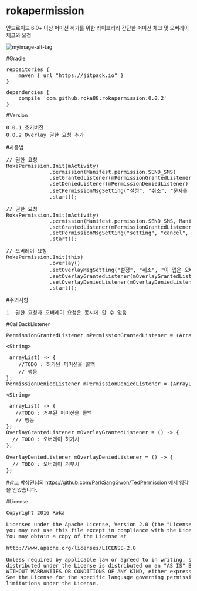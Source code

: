 # rokapermission
안드로이드 6.0+ 이상 퍼미션 허가를 위한 라이브러리
간단한 퍼미션 체크 및 오버레이 체크와 요청

![myimage-alt-tag](http://lycle.co.kr/images/t_1475674282616_user_event.png)

#Gradle 

<pre>
repositories {
    maven { url "https://jitpack.io" }
}
</pre>

<pre>
dependencies {
    compile 'com.github.roka88:rokapermission:0.0.2'
}
</pre>

#Version
<pre>
0.0.1 초기버전
0.0.2 Overlay 권한 요청 추가
</pre>


#사용법
<pre>
// 권한 요청
RokaPermission.Init(mActivity)
              .permission(Manifest.permission.SEND_SMS)
              .setGrantedListener(mPermissionGrantedListener)
              .setDeniedListener(mPermissionDeniedListener)
              .setPermissionMsgSetting("설정", "취소", "문자를 전송하시려면 동의해주셔야 합니다.")
              .start();
</pre>


<pre>
// 권한 요청
RokaPermission.Init(mActivity)
              .permission(Manifest.permission.SEND_SMS, Manifest.permission.CAMERA)
              .setGrantedListener(mPermissionGrantedListener)
              .setPermissionMsgSetting("setting", "cancel", "you should ...")
              .start();
</pre>

<pre>
// 오버레이 요청
RokaPermission.Init(this)
              .overlay()
              .setOverlayMsgSetting("설정", "취소", "이 앱은 오버레이 설정이 허가되어야 합니다,")
              .setOverlayGrantedListener(mOverlayGrantedListener)
              .setOverlayDeniedListener(mOverlayDeniedListener)
              .start();
</pre>

#주의사항
<pre>
1. 권한 요청과 오버레이 요청은 동시에 할 수 없음
</pre>


#CallBackListener

<pre>
PermissionGrantedListener mPermissionGrantedListener = (ArrayList<xmp><String></xmp> arrayList) -> {
    //TODO : 허가된 퍼미션을 콜백
    // 행동
};
PermissionDeniedListener mPermissionDeniedListener = (ArrayList<xmp><String></xmp> arrayList) -> {
   //TODO : 거부된 퍼미션을 콜백
   // 행동
};
OverlayGrantedListener mOverlayGrantedListener = () -> {
  // TODO : 오버레이 허가시
};

OverlayDeniedListener mOverlayDeniedListener = () -> {
  // TODO : 오버레이 거부시
};
</pre>



#참고
박상권님의 https://github.com/ParkSangGwon/TedPermission 에서 영감을 얻었습니다.

#License
<pre>
Copyright 2016 Roka

Licensed under the Apache License, Version 2.0 (the "License");
you may not use this file except in compliance with the License.
You may obtain a copy of the License at

http://www.apache.org/licenses/LICENSE-2.0

Unless required by applicable law or agreed to in writing, software
distributed under the License is distributed on an "AS IS" BASIS,
WITHOUT WARRANTIES OR CONDITIONS OF ANY KIND, either express or implied.
See the License for the specific language governing permissions and
limitations under the License.
</pre>
